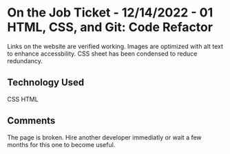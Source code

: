 # On the Job Ticket - 12/14/2022 - 01 HTML, CSS, and Git: Code Refactor 

Links on the website are verified working. Images are optimized with alt text to enhance accessbility. CSS sheet has been condensed to reduce redundancy. 

## Technology Used

CSS
HTML

## Comments

The page is broken. Hire another developer immediatly or wait a few months for this one to become useful.

